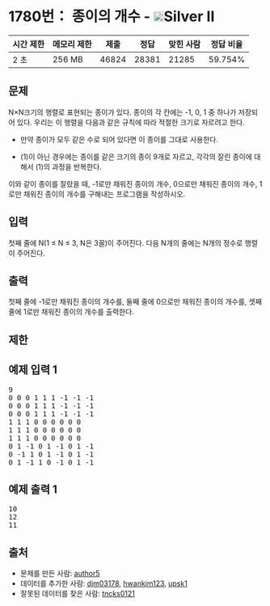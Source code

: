 # 1780번： 종이의 개수 - <img src="https://static.solved.ac/tier_small/9.svg" style="height:20px" />Silver II


| 시간 제한 | 메모리 제한 | 제출 | 정답 | 맞힌 사람 | 정답 비율 |
| --- | --- | --- | --- | --- | --- |
| 2 초 | 256 MB | 46824 | 28381 | 21285 | 59.754% |


## 문제


N×N크기의 행렬로 표현되는 종이가 있다. 종이의 각 칸에는 -1, 0, 1 중 하나가 저장되어 있다. 우리는 이 행렬을 다음과 같은 규칙에 따라 적절한 크기로 자르려고 한다.

- 만약 종이가 모두 같은 수로 되어 있다면 이 종이를 그대로 사용한다.

- (1)이 아닌 경우에는 종이를 같은 크기의 종이 9개로 자르고, 각각의 잘린 종이에 대해서 (1)의 과정을 반복한다.


이와 같이 종이를 잘랐을 때, -1로만 채워진 종이의 개수, 0으로만 채워진 종이의 개수, 1로만 채워진 종이의 개수를 구해내는 프로그램을 작성하시오.




## 입력


첫째 줄에 N(1 ≤ N ≤ 3, N은 3꼴)이 주어진다. 다음 N개의 줄에는 N개의 정수로 행렬이 주어진다.



## 출력


첫째 줄에 -1로만 채워진 종이의 개수를, 둘째 줄에 0으로만 채워진 종이의 개수를, 셋째 줄에 1로만 채워진 종이의 개수를 출력한다.




## 제한




## 예제 입력 1


<pre>9
0 0 0 1 1 1 -1 -1 -1
0 0 0 1 1 1 -1 -1 -1
0 0 0 1 1 1 -1 -1 -1
1 1 1 0 0 0 0 0 0
1 1 1 0 0 0 0 0 0
1 1 1 0 0 0 0 0 0
0 1 -1 0 1 -1 0 1 -1
0 -1 1 0 1 -1 0 1 -1
0 1 -1 1 0 -1 0 1 -1
</pre>


## 예제 출력 1


<pre>10
12
11
</pre>






## 출처


- 문제를 만든 사람: [author5](/user/author5)
- 데이터를 추가한 사람: [djm03178](/user/djm03178), [hwankim123](/user/hwankim123), [upsk1](/user/upsk1)
- 잘못된 데이터를 찾은 사람: [tncks0121](/user/tncks0121)




